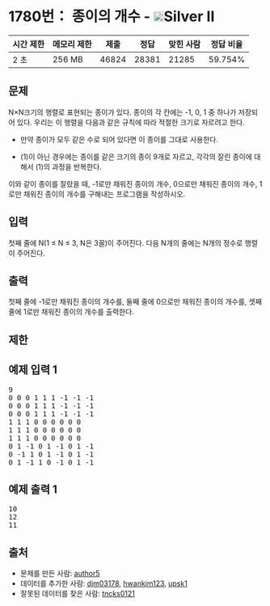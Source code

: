 # 1780번： 종이의 개수 - <img src="https://static.solved.ac/tier_small/9.svg" style="height:20px" />Silver II


| 시간 제한 | 메모리 제한 | 제출 | 정답 | 맞힌 사람 | 정답 비율 |
| --- | --- | --- | --- | --- | --- |
| 2 초 | 256 MB | 46824 | 28381 | 21285 | 59.754% |


## 문제


N×N크기의 행렬로 표현되는 종이가 있다. 종이의 각 칸에는 -1, 0, 1 중 하나가 저장되어 있다. 우리는 이 행렬을 다음과 같은 규칙에 따라 적절한 크기로 자르려고 한다.

- 만약 종이가 모두 같은 수로 되어 있다면 이 종이를 그대로 사용한다.

- (1)이 아닌 경우에는 종이를 같은 크기의 종이 9개로 자르고, 각각의 잘린 종이에 대해서 (1)의 과정을 반복한다.


이와 같이 종이를 잘랐을 때, -1로만 채워진 종이의 개수, 0으로만 채워진 종이의 개수, 1로만 채워진 종이의 개수를 구해내는 프로그램을 작성하시오.




## 입력


첫째 줄에 N(1 ≤ N ≤ 3, N은 3꼴)이 주어진다. 다음 N개의 줄에는 N개의 정수로 행렬이 주어진다.



## 출력


첫째 줄에 -1로만 채워진 종이의 개수를, 둘째 줄에 0으로만 채워진 종이의 개수를, 셋째 줄에 1로만 채워진 종이의 개수를 출력한다.




## 제한




## 예제 입력 1


<pre>9
0 0 0 1 1 1 -1 -1 -1
0 0 0 1 1 1 -1 -1 -1
0 0 0 1 1 1 -1 -1 -1
1 1 1 0 0 0 0 0 0
1 1 1 0 0 0 0 0 0
1 1 1 0 0 0 0 0 0
0 1 -1 0 1 -1 0 1 -1
0 -1 1 0 1 -1 0 1 -1
0 1 -1 1 0 -1 0 1 -1
</pre>


## 예제 출력 1


<pre>10
12
11
</pre>






## 출처


- 문제를 만든 사람: [author5](/user/author5)
- 데이터를 추가한 사람: [djm03178](/user/djm03178), [hwankim123](/user/hwankim123), [upsk1](/user/upsk1)
- 잘못된 데이터를 찾은 사람: [tncks0121](/user/tncks0121)




